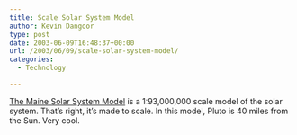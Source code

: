 ```yaml
---
title: Scale Solar System Model
author: Kevin Dangoor
type: post
date: 2003-06-09T16:48:37+00:00
url: /2003/06/09/scale-solar-system-model/
categories:
  - Technology

---
```

[The Maine Solar System Model][1] is a 1:93,000,000 scale model of the solar system. That&#8217;s right, it&#8217;s made to scale. In this model, Pluto is 40 miles from the Sun. Very cool.

 [1]: http://www.umpi.maine.edu/info/nmms/solar/index.htm "The Maine Solar System Model"